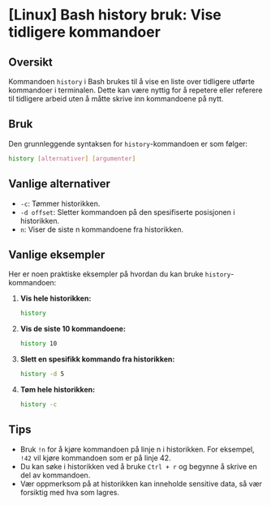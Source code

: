 # [Linux] Bash history bruk: Vise tidligere kommandoer

## Oversikt
Kommandoen `history` i Bash brukes til å vise en liste over tidligere utførte kommandoer i terminalen. Dette kan være nyttig for å repetere eller referere til tidligere arbeid uten å måtte skrive inn kommandoene på nytt.

## Bruk
Den grunnleggende syntaksen for `history`-kommandoen er som følger:

```bash
history [alternativer] [argumenter]
```

## Vanlige alternativer
- `-c`: Tømmer historikken.
- `-d offset`: Sletter kommandoen på den spesifiserte posisjonen i historikken.
- `n`: Viser de siste n kommandoene fra historikken.

## Vanlige eksempler
Her er noen praktiske eksempler på hvordan du kan bruke `history`-kommandoen:

1. **Vis hele historikken:**
   ```bash
   history
   ```

2. **Vis de siste 10 kommandoene:**
   ```bash
   history 10
   ```

3. **Slett en spesifikk kommando fra historikken:**
   ```bash
   history -d 5
   ```

4. **Tøm hele historikken:**
   ```bash
   history -c
   ```

## Tips
- Bruk `!n` for å kjøre kommandoen på linje n i historikken. For eksempel, `!42` vil kjøre kommandoen som er på linje 42.
- Du kan søke i historikken ved å bruke `Ctrl + r` og begynne å skrive en del av kommandoen.
- Vær oppmerksom på at historikken kan inneholde sensitive data, så vær forsiktig med hva som lagres.